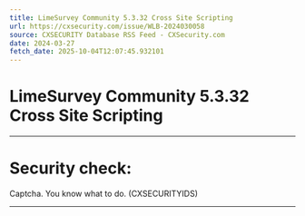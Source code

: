 ```yaml
---
title: LimeSurvey Community 5.3.32 Cross Site Scripting
url: https://cxsecurity.com/issue/WLB-2024030058
source: CXSECURITY Database RSS Feed - CXSecurity.com
date: 2024-03-27
fetch_date: 2025-10-04T12:07:45.932101
---
```


# LimeSurvey Community 5.3.32 Cross Site Scripting

---

# Security check:

Captcha. You know what to do. (CXSECURITYIDS)

---